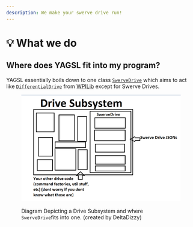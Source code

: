 ```yaml
---
description: We make your swerve drive run!
---
```


# 💡 What we do

## Where does YAGSL fit into my program?

YAGSL essentially boils down to one class [`SwerveDrive`](https://broncbotz3481.github.io/YAGSL/swervelib/SwerveDrive.html) which aims to act like [`DifferentialDrive`](https://github.wpilib.org/allwpilib/docs/release/java/edu/wpi/first/wpilibj/drive/DifferentialDrive.html) from [WPILib](https://docs.wpilib.org/en/stable/docs/software/hardware-apis/motors/wpi-drive-classes.html) except for Swerve Drives.

<figure><img src="../.gitbook/assets/yagsl.png" alt="created by DeltaDizzy"><figcaption><p>Diagram Depicting a Drive Subsystem and where <code>SwerveDrive</code>fits into one. (created by DeltaDizzy)</p></figcaption></figure>

